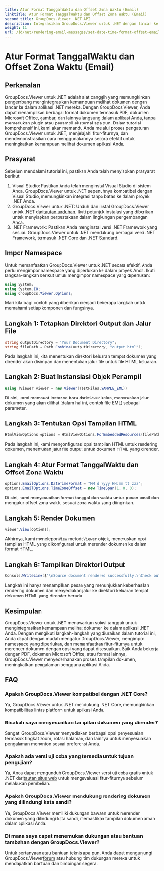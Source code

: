```yaml
---
title: Atur Format TanggalWaktu dan Offset Zona Waktu (Email)
linktitle: Atur Format TanggalWaktu dan Offset Zona Waktu (Email)
second_title: GroupDocs.Viewer .NET API
description: Integrasikan GroupDocs.Viewer untuk .NET dengan lancar ke dalam aplikasi Anda untuk kemampuan melihat dokumen yang canggih. Tingkatkan pengalaman pengguna dengan opsi yang dapat disesuaikan.
weight: 11
url: /id/net/rendering-email-messages/set-date-time-format-offset-email/
---
```


# Atur Format TanggalWaktu dan Offset Zona Waktu (Email)


## Perkenalan
GroupDocs.Viewer untuk .NET adalah alat canggih yang memungkinkan pengembang mengintegrasikan kemampuan melihat dokumen dengan lancar ke dalam aplikasi .NET mereka. Dengan GroupDocs.Viewer, Anda dapat menampilkan berbagai format dokumen termasuk PDF, dokumen Microsoft Office, gambar, dan lainnya langsung dalam aplikasi Anda, tanpa memerlukan plugin atau penampil eksternal apa pun. Dalam tutorial komprehensif ini, kami akan memandu Anda melalui proses pengaturan GroupDocs.Viewer untuk .NET, menjelajahi fitur-fiturnya, dan mendemonstrasikan cara menggunakannya secara efektif untuk meningkatkan kemampuan melihat dokumen aplikasi Anda.
## Prasyarat
Sebelum mendalami tutorial ini, pastikan Anda telah menyiapkan prasyarat berikut:
1. Visual Studio: Pastikan Anda telah menginstal Visual Studio di sistem Anda. GroupDocs.Viewer untuk .NET sepenuhnya kompatibel dengan Visual Studio, memungkinkan integrasi tanpa batas ke dalam proyek .NET Anda.
2.  GroupDocs.Viewer untuk .NET: Unduh dan instal GroupDocs.Viewer untuk .NET dari[tautan unduhan](https://releases.groupdocs.com/viewer/net/). Ikuti petunjuk instalasi yang diberikan untuk menyiapkan perpustakaan dalam lingkungan pengembangan Anda.
3. .NET Framework: Pastikan Anda menginstal versi .NET Framework yang sesuai. GroupDocs.Viewer untuk .NET mendukung berbagai versi .NET Framework, termasuk .NET Core dan .NET Standard.

## Impor Namespace
Untuk memanfaatkan GroupDocs.Viewer untuk .NET secara efektif, Anda perlu mengimpor namespace yang diperlukan ke dalam proyek Anda. Ikuti langkah-langkah berikut untuk mengimpor namespace yang diperlukan:

```csharp
using System;
using System.IO;
using GroupDocs.Viewer.Options;
```


Mari kita bagi contoh yang diberikan menjadi beberapa langkah untuk memahami setiap komponen dan fungsinya.
## Langkah 1: Tetapkan Direktori Output dan Jalur File
```csharp
string outputDirectory = "Your Document Directory";
string filePath = Path.Combine(outputDirectory, "output.html");
```
Pada langkah ini, kita menentukan direktori keluaran tempat dokumen yang dirender akan disimpan dan menentukan jalur file untuk file HTML keluaran.
## Langkah 2: Buat Instansiasi Objek Penampil
```csharp
using (Viewer viewer = new Viewer(TestFiles.SAMPLE_EML))
```
 Di sini, kami membuat instance baru dari`Viewer` kelas, meneruskan jalur dokumen yang akan dilihat (dalam hal ini, contoh file EML) sebagai parameter.
## Langkah 3: Tentukan Opsi Tampilan HTML
```csharp
HtmlViewOptions options = HtmlViewOptions.ForEmbeddedResources(filePath);
```
Pada langkah ini, kami mengonfigurasi opsi tampilan HTML untuk rendering dokumen, menentukan jalur file output untuk dokumen HTML yang dirender.
## Langkah 4: Atur Format TanggalWaktu dan Offset Zona Waktu
```csharp
options.EmailOptions.DateTimeFormat = "MM d yyyy HH:mm tt zzz";
options.EmailOptions.TimeZoneOffset = new TimeSpan(1, 0, 0);
```
Di sini, kami menyesuaikan format tanggal dan waktu untuk pesan email dan mengatur offset zona waktu sesuai zona waktu yang diinginkan.
## Langkah 5: Render Dokumen
```csharp
viewer.View(options);
```
 Akhirnya, kami menelepon`View` metode`Viewer` objek, meneruskan opsi tampilan HTML yang dikonfigurasi untuk merender dokumen ke dalam format HTML.
## Langkah 6: Tampilkan Direktori Output
```csharp
Console.WriteLine($"\nSource document rendered successfully.\nCheck output in {outputDirectory}.");
```
Langkah ini hanya menampilkan pesan yang menunjukkan keberhasilan rendering dokumen dan menyediakan jalur ke direktori keluaran tempat dokumen HTML yang dirender berada.

## Kesimpulan
GroupDocs.Viewer untuk .NET menawarkan solusi tangguh untuk mengintegrasikan kemampuan melihat dokumen ke dalam aplikasi .NET Anda. Dengan mengikuti langkah-langkah yang diuraikan dalam tutorial ini, Anda dapat dengan mudah mengatur GroupDocs.Viewer, mengimpor namespace yang diperlukan, dan memanfaatkan fitur-fiturnya untuk merender dokumen dengan opsi yang dapat disesuaikan. Baik Anda bekerja dengan PDF, dokumen Microsoft Office, atau format lainnya, GroupDocs.Viewer menyederhanakan proses tampilan dokumen, meningkatkan pengalaman pengguna aplikasi Anda.
## FAQ
### Apakah GroupDocs.Viewer kompatibel dengan .NET Core?
Ya, GroupDocs.Viewer untuk .NET mendukung .NET Core, memungkinkan kompatibilitas lintas platform untuk aplikasi Anda.
### Bisakah saya menyesuaikan tampilan dokumen yang dirender?
Sangat! GroupDocs.Viewer menyediakan berbagai opsi penyesuaian termasuk tingkat zoom, rotasi halaman, dan lainnya untuk menyesuaikan pengalaman menonton sesuai preferensi Anda.
### Apakah ada versi uji coba yang tersedia untuk tujuan pengujian?
 Ya, Anda dapat mengunduh GroupDocs.Viewer versi uji coba gratis untuk .NET dari[tautan situs web](https://releases.groupdocs.com/viewer/net/) untuk mengevaluasi fitur-fiturnya sebelum melakukan pembelian.
### Apakah GroupDocs.Viewer mendukung rendering dokumen yang dilindungi kata sandi?
Ya, GroupDocs.Viewer memiliki dukungan bawaan untuk merender dokumen yang dilindungi kata sandi, memastikan tampilan dokumen aman dalam aplikasi Anda.
### Di mana saya dapat menemukan dukungan atau bantuan tambahan dengan GroupDocs.Viewer?
 Untuk pertanyaan atau bantuan teknis apa pun, Anda dapat mengunjungi GroupDocs.Viewer[forum](https://forum.groupdocs.com/c/viewer/9) atau hubungi tim dukungan mereka untuk mendapatkan bantuan dan bimbingan segera.